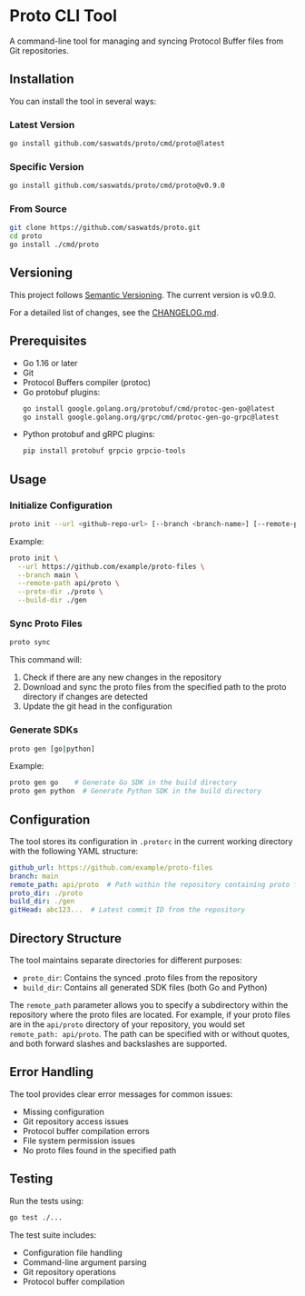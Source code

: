 # Proto CLI Tool

A command-line tool for managing and syncing Protocol Buffer files from Git repositories.

## Installation

You can install the tool in several ways:

### Latest Version
```bash
go install github.com/saswatds/proto/cmd/proto@latest
```

### Specific Version
```bash
go install github.com/saswatds/proto/cmd/proto@v0.9.0
```

### From Source
```bash
git clone https://github.com/saswatds/proto.git
cd proto
go install ./cmd/proto
```

## Versioning

This project follows [Semantic Versioning](https://semver.org/). The current version is v0.9.0.

For a detailed list of changes, see the [CHANGELOG.md](CHANGELOG.md).

## Prerequisites

- Go 1.16 or later
- Git
- Protocol Buffers compiler (protoc)
- Go protobuf plugins:
  ```bash
  go install google.golang.org/protobuf/cmd/protoc-gen-go@latest
  go install google.golang.org/grpc/cmd/protoc-gen-go-grpc@latest
  ```
- Python protobuf and gRPC plugins:
  ```bash
  pip install protobuf grpcio grpcio-tools
  ```

## Usage

### Initialize Configuration

```bash
proto init --url <github-repo-url> [--branch <branch-name>] [--remote-path <path>] [--proto-dir <proto-dir>] [--build-dir <build-dir>]
```

Example:
```bash
proto init \
  --url https://github.com/example/proto-files \
  --branch main \
  --remote-path api/proto \
  --proto-dir ./proto \
  --build-dir ./gen
```

### Sync Proto Files

```bash
proto sync
```

This command will:
1. Check if there are any new changes in the repository
2. Download and sync the proto files from the specified path to the proto directory if changes are detected
3. Update the git head in the configuration

### Generate SDKs

```bash
proto gen [go|python]
```

Example:
```bash
proto gen go    # Generate Go SDK in the build directory
proto gen python  # Generate Python SDK in the build directory
```

## Configuration

The tool stores its configuration in `.protorc` in the current working directory with the following YAML structure:

```yaml
github_url: https://github.com/example/proto-files
branch: main
remote_path: api/proto  # Path within the repository containing proto files (quotes optional)
proto_dir: ./proto
build_dir: ./gen
gitHead: abc123...  # Latest commit ID from the repository
```

## Directory Structure

The tool maintains separate directories for different purposes:
- `proto_dir`: Contains the synced .proto files from the repository
- `build_dir`: Contains all generated SDK files (both Go and Python)

The `remote_path` parameter allows you to specify a subdirectory within the repository where the proto files are located. For example, if your proto files are in the `api/proto` directory of your repository, you would set `remote_path: api/proto`. The path can be specified with or without quotes, and both forward slashes and backslashes are supported.

## Error Handling

The tool provides clear error messages for common issues:
- Missing configuration
- Git repository access issues
- Protocol buffer compilation errors
- File system permission issues
- No proto files found in the specified path

## Testing

Run the tests using:

```bash
go test ./...
```

The test suite includes:
- Configuration file handling
- Command-line argument parsing
- Git repository operations
- Protocol buffer compilation